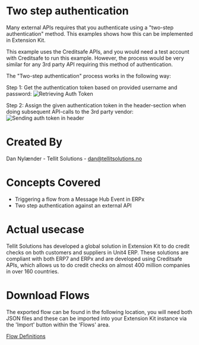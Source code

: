 # Two step authentication

Many external APIs requires that you authenticate using a "two-step authentication" method.
This examples shows how this can be implemented in Extension Kit.

This example uses the Creditsafe APIs, and you would need a test account with Creditsafe to run this example.
However, the process would be very similar for any 3rd party API requiring this method of authentication.

The "Two-step authentication" process works in the following way:

Step 1: Get the authentication token based on provided username and password:
![Retrieving Auth Token](https://user-images.githubusercontent.com/98328584/151136925-a83b7abe-7120-4290-b556-875d424a00a4.PNG)


Step 2: Assign the given authentication token in the header-section when doing subsequent API-calls to the 3rd party vendor:
![Sending auth token in header](https://user-images.githubusercontent.com/98328584/151137073-32eba976-80e3-4351-84a7-907d90581227.PNG)



# Created By
Dan Nylænder - Tellit Solutions - dan@tellitsolutions.no



# Concepts Covered
* Triggering a flow from a Message Hub Event in ERPx
* Two step authentication against an external API



# Actual usecase 

Tellit Solutions has developed a global solution in Extension Kit to do credit checks on both customers and suppliers in Unit4 ERP. 
These solutions are compliant with both ERP7 and ERPx and are developed using Creditsafe APIs, which allows us to do credit checks on almost 400 million companies in over 160 countries.



# Download Flows
The exported flow can be found in the following location, you will need both JSON files and these can be imported into your Extension Kit instance via the 'Import' button within the 'Flows' area.

[Flow Definitions](https://github.com/TellitSolutions/Tellit-Toolkit/tree/main/Extension%20Kit/Two%20Step%20Authentication/FlowDefinition)



